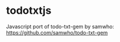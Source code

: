 todotxtjs
=========

Javascript port of todo-txt-gem by samwho: https://github.com/samwho/todo-txt-gem

